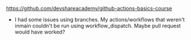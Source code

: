 https://github.com/devshareacademy/github-actions-basics-course

* I had some issues using branches. My actions/workflows that weren't inmain couldn't be run using workflow_dispatch. Maybe pull request would have worked?